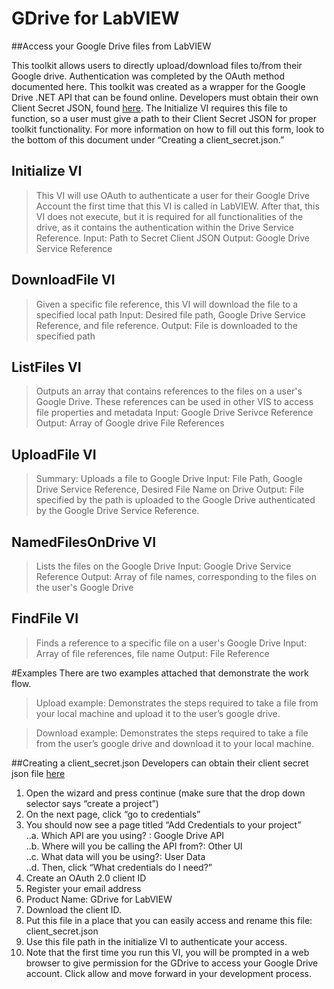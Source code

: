 # GDrive for LabVIEW
##Access your Google Drive files from LabVIEW

This toolkit allows users to directly upload/download files to/from their Google drive. Authentication was completed by the OAuth method documented here.  This toolkit was created as a wrapper for the Google Drive .NET API that can be found online. Developers must obtain their own Client Secret JSON, found [here](https://console.developers.google.com/flows/enableapi?apiid=drive&pli=1). The Initialize VI requires this file to function, so a user must give a path to their Client Secret JSON for proper toolkit functionality. For more information on how to fill out this form, look to the bottom of this document under “Creating a client_secret.json.”

## Initialize VI
> This VI will use OAuth to authenticate a user for their Google Drive Account the first time that this VI is called in LabVIEW. After that, this VI does not execute, but it is required for all functionalities of the drive, as it contains the authentication within the Drive Service Reference. 
> Input: Path to Secret Client JSON
> Output: Google Drive Service Reference

## DownloadFile VI
> Given a specific file reference, this VI will download the file to a specified local path
> Input: Desired file path, Google Drive Service Reference, and file reference. 
> Output: File is downloaded to the specified path

## ListFiles VI
> Outputs an array that contains references to the files on a user's Google Drive. These references can be used in other VIS to access file properties and metadata
> Input: Google Drive Serivce Reference
> Output: Array of Google drive File References

## UploadFile VI
> Summary: Uploads a file to Google Drive
> Input: File Path, Google Drive Service Reference, Desired File Name on Drive
> Output: File specified by the path is uploaded to the Google Drive authenticated by the Google Drive Service Reference.

## NamedFilesOnDrive VI
> Lists the files on the Google Drive
> Input: Google Drive Service Reference
> Output: Array of file names, corresponding to the files on the user's Google Drive

## FindFile VI
> Finds a reference to a specific file on a user's Google Drive
> Input: Array of file references, file name
> Output: File Reference

#Examples
There are two examples attached that demonstrate the work flow. 
> Upload example: Demonstrates the steps required to take a file from your local machine and upload it to the user’s google drive.

> Download example: Demonstrates the steps required to take a file from the user’s google drive and download it to your local machine. 

##Creating a client_secret.json
Developers can obtain their client secret json file [here](https://console.developers.google.com/flows/enableapi?apiid=drive&pli=1)  
1. Open the wizard and press continue (make sure that the drop down selector says “create a project”)  
2. On the next page, click “go to credentials”  
3. You should now see a page titled “Add Credentials to your project”  
..a. Which API are you using? : Google Drive API  
..b. Where will you be calling the API from?: Other UI  
..c. What data will you be using?: User Data  
..d. Then, click “What credentials do I need?”  
4. Create an OAuth 2.0 client ID  
5. Register your email address  
6. Product Name: GDrive for LabVIEW  
7. Download the client ID.  
8. Put this file in a place that you can easily access and rename this file: client_secret.json  
9. Use this file path in the initialize VI to authenticate your access.  
10. Note that the first time you run this VI, you will be prompted in a web browser to give permission for the GDrive to access your Google Drive account. Click allow and move forward in your development process.  

